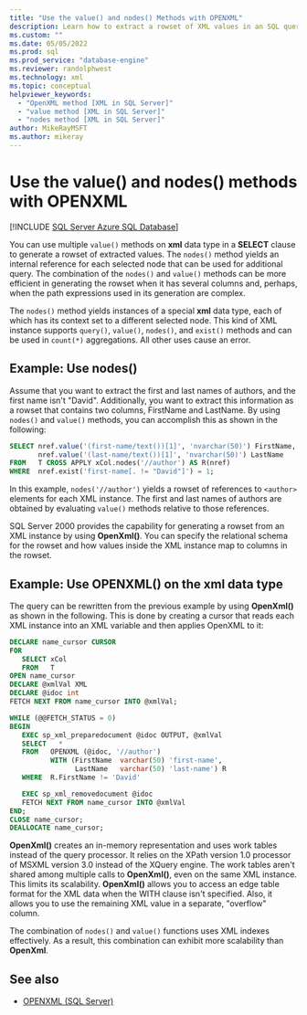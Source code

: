 ```yaml
---
title: "Use the value() and nodes() Methods with OPENXML"
description: Learn how to extract a rowset of XML values in an SQL query using the value() and nodes() methods or the OpenXML() method.
ms.custom: ""
ms.date: 05/05/2022
ms.prod: sql
ms.prod_service: "database-engine"
ms.reviewer: randolphwest
ms.technology: xml
ms.topic: conceptual
helpviewer_keywords:
  - "OpenXML method [XML in SQL Server]"
  - "value method [XML in SQL Server]"
  - "nodes method [XML in SQL Server]"
author: MikeRayMSFT
ms.author: mikeray
---
```

# Use the value() and nodes() methods with OPENXML

[!INCLUDE [SQL Server Azure SQL Database](../../includes/applies-to-version/sql-asdb.md)]

You can use multiple `value()` methods on **xml** data type in a **SELECT** clause to generate a rowset of extracted values. The `nodes()` method yields an internal reference for each selected node that can be used for additional query. The combination of the `nodes()` and `value()` methods can be more efficient in generating the rowset when it has several columns and, perhaps, when the path expressions used in its generation are complex.

The `nodes()` method yields instances of a special **xml** data type, each of which has its context set to a different selected node. This kind of XML instance supports `query()`, `value()`, `nodes()`, and `exist()` methods and can be used in `count(*)` aggregations. All other uses cause an error.

## Example: Use nodes()

Assume that you want to extract the first and last names of authors, and the first name isn't "David". Additionally, you want to extract this information as a rowset that contains two columns, FirstName and LastName. By using `nodes()` and `value()` methods, you can accomplish this as shown in the following:

```sql
SELECT nref.value('(first-name/text())[1]', 'nvarchar(50)') FirstName,
       nref.value('(last-name/text())[1]', 'nvarchar(50)') LastName
FROM   T CROSS APPLY xCol.nodes('//author') AS R(nref)
WHERE  nref.exist('first-name[. != "David"]') = 1;
```

In this example, `nodes('//author')` yields a rowset of references to `<author>` elements for each XML instance. The first and last names of authors are obtained by evaluating `value()` methods relative to those references.

SQL Server 2000 provides the capability for generating a rowset from an XML instance by using **OpenXml()**. You can specify the relational schema for the rowset and how values inside the XML instance map to columns in the rowset.

## Example: Use OPENXML() on the xml data type

The query can be rewritten from the previous example by using **OpenXml()** as shown in the following. This is done by creating a cursor that reads each XML instance into an XML variable and then applies OpenXML to it:

```sql
DECLARE name_cursor CURSOR
FOR
   SELECT xCol
   FROM   T
OPEN name_cursor
DECLARE @xmlVal XML
DECLARE @idoc int
FETCH NEXT FROM name_cursor INTO @xmlVal;

WHILE (@@FETCH_STATUS = 0)
BEGIN
   EXEC sp_xml_preparedocument @idoc OUTPUT, @xmlVal
   SELECT   *
   FROM   OPENXML (@idoc, '//author')
          WITH (FirstName  varchar(50) 'first-name',
                LastName   varchar(50) 'last-name') R
   WHERE  R.FirstName != 'David'

   EXEC sp_xml_removedocument @idoc
   FETCH NEXT FROM name_cursor INTO @xmlVal
END;
CLOSE name_cursor;
DEALLOCATE name_cursor;
```

**OpenXml()** creates an in-memory representation and uses work tables instead of the query processor. It relies on the XPath version 1.0 processor of MSXML version 3.0 instead of the XQuery engine. The work tables aren't shared among multiple calls to **OpenXml()**, even on the same XML instance. This limits its scalability. **OpenXml()** allows you to access an edge table format for the XML data when the WITH clause isn't specified. Also, it allows you to use the remaining XML value in a separate, "overflow" column.

The combination of `nodes()` and `value()` functions uses XML indexes effectively. As a result, this combination can exhibit more scalability than **OpenXml**.

## See also

- [OPENXML &#40;SQL Server&#41;](../../relational-databases/xml/openxml-sql-server.md)
